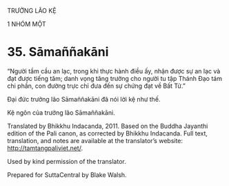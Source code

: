TRƯỞNG LÃO KỆ

1 NHÓM MỘT

# 35\. Sāmaññakāni

“Người tầm cầu an lạc, trong khi thực hành điều ấy, nhận được sự an lạc và đạt được tiếng tăm; danh vọng tăng trưởng cho người tu tập Thánh Đạo tám chi phần, con đường trực chỉ đưa đến sự chứng đạt về Bất Tử.”

Đại đức trưởng lão Sāmaññakāni đã nói lời kệ như thế.

Kệ ngôn của trưởng lão Sāmaññakāni.

Translated by Bhikkhu Indacanda, 2011. Based on the Buddha Jayanthi edition of the Pali canon, as corrected by Bhikkhu Indacanda. Full text, translation, and notes are available at the translator’s website: http://tamtangpaliviet.net/.

Used by kind permission of the translator.

Prepared for SuttaCentral by Blake Walsh.